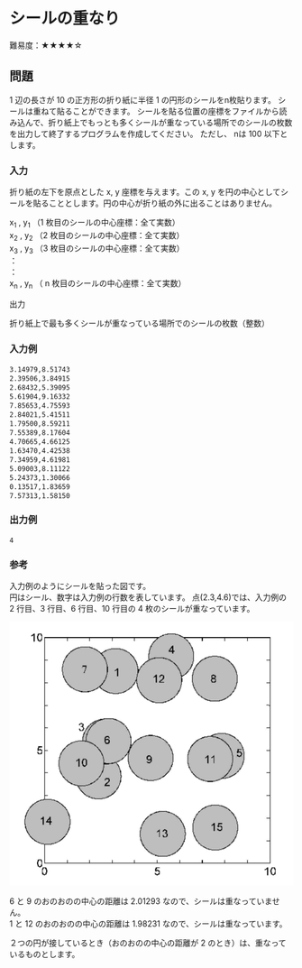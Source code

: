 # シールの重なり

難易度：★★★★☆

## 問題

1 辺の長さが 10 の正方形の折り紙に半径 1 の円形のシールをn枚貼ります。
シールは重ねて貼ることができます。
シールを貼る位置の座標をファイルから読み込んで、折り紙上でもっとも多くシールが重なっている場所でのシールの枚数を出力して終了するプログラムを作成してください。
ただし、 nは 100 以下とします。

### 入力

折り紙の左下を原点とした x, y 座標を与えます。この x, y を円の中心としてシールを貼ることとします。円の中心が折り紙の外に出ることはありません。

x<sub>1</sub> , y<sub>1</sub> （1 枚目のシールの中心座標：全て実数）  
x<sub>2</sub> , y<sub>2</sub> （2 枚目のシールの中心座標：全て実数）  
x<sub>3</sub> , y<sub>3</sub> （3 枚目のシールの中心座標：全て実数）  
 ：  
 ：  
x<sub>n</sub> , y<sub>n</sub> （ n 枚目のシールの中心座標：全て実数）  

出力

折り紙上で最も多くシールが重なっている場所でのシールの枚数（整数）

### 入力例

```
3.14979,8.51743
2.39506,3.84915
2.68432,5.39095
5.61904,9.16332
7.85653,4.75593
2.84021,5.41511
1.79500,8.59211
7.55389,8.17604
4.70665,4.66125
1.63470,4.42538
7.34959,4.61981
5.09003,8.11122
5.24373,1.30066
0.13517,1.83659
7.57313,1.58150
```

### 出力例

```
4 
```

### 参考

入力例のようにシールを貼った図です。  
円はシール、数字は入力例の行数を表しています。
点(2.3,4.6)では、入力例の 2 行目、3 行目、6 行目、10 行目の 4 枚のシールが重なっています。 

![参考図](./images/05-18.png)

6 と 9 のおのおのの中心の距離は 2.01293 なので、シールは重なっていません。  
1 と 12 のおのおのの中心の距離は 1.98231 なので、シールは重なっています。

２つの円が接しているとき（おのおのの中心の距離が 2 のとき）は、重なっているものとします。 